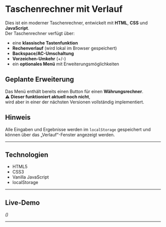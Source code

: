 # Taschenrechner mit Verlauf

Dies ist ein moderner Taschenrechner, entwickelt mit **HTML**, **CSS** und **JavaScript**.  
Der Taschenrechner verfügt über:

- eine **klassische Tastenfunktion**
- **Rechenverlauf** (wird lokal im Browser gespeichert)
- **Backspace/AC-Umschaltung**
- **Vorzeichen-Umkehr** (+/-)
- ein **optionales Menü** mit Erweiterungsmöglichkeiten

## Geplante Erweiterung

Das Menü enthält bereits einen Button für einen **Währungsrechner**.  
⚠️ **Dieser funktioniert aktuell noch nicht**,  
wird aber in einer der nächsten Versionen vollständig implementiert.

## Hinweis

Alle Eingaben und Ergebnisse werden im `localStorage` gespeichert und können über das „Verlauf“-Fenster angezeigt werden.

---

## Technologien

- HTML5
- CSS3
- Vanilla JavaScript
- localStorage

---

## Live-Demo

_()_

---
